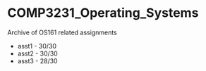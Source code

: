 # COMP3231_Operating_Systems

Archive of OS161 related assignments

* asst1 - 30/30
* asst2 - 30/30
* asst3 - 28/30
